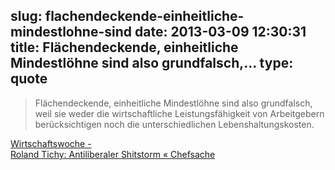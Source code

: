 slug: flachendeckende-einheitliche-mindestlohne-sind
date: 2013-03-09 12:30:31
title: Flächendeckende, einheitliche Mindestlöhne sind also grundfalsch,...
type: quote
---

> Flächendeckende, einheitliche Mindestlöhne sind also grundfalsch, weil sie weder die wirtschaftliche Leistungsfähigkeit von Arbeitgebern berücksichtigen noch die unterschiedlichen Lebenshaltungskosten.

[Wirtschaftswoche -  
 Roland Tichy: Antiliberaler Shitstorm « Chefsache](http://blog.wiwo.de/chefsache/2013/03/09/antiliberaler-shitstorm/)
